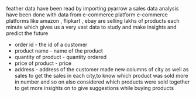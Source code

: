 feather data have been read by importing pyarrow
a sales data analysis have been done with data from e-commerce platform
e-commerce platforms like amazon , flipkart , ebay are selling lakhs of products each minute which gives us a very vast data to study and make insights and predict the future
- order id - the id of a customer
- product name - name of the product
- quantity of product - quantity ordered
- price of product - price
- address - address of the customer
  made new columns of city as well as sales to get the sales in each city,to know which product was sold more in number and so on
  also considered which products were sold together to get more insights on to give suggestions while buying products
